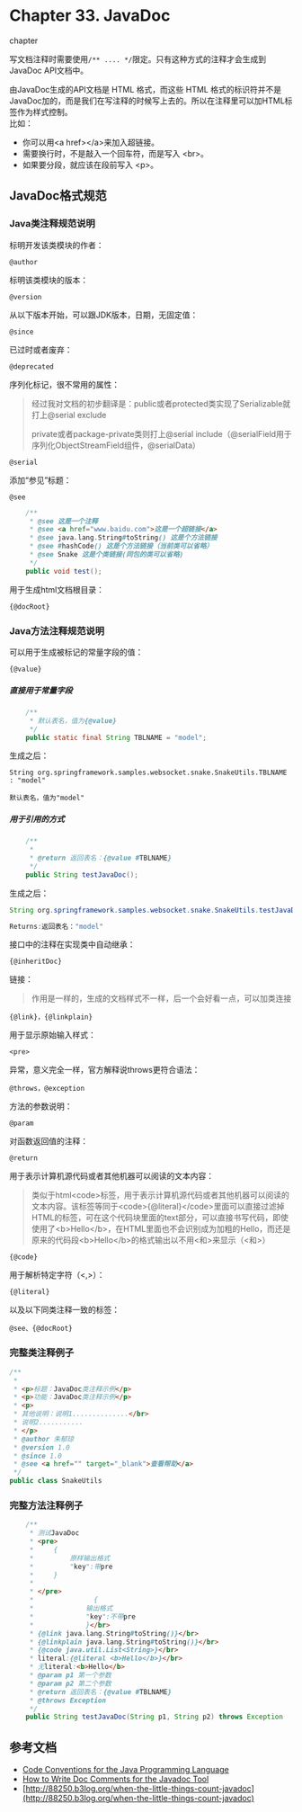 # Chapter 33. JavaDoc
chapter 

写文档注释时需要使用` /** .... */ `限定。只有这种方式的注释才会生成到JavaDoc API文档中。

由JavaDoc生成的API文档是 HTML 格式，而这些 HTML 格式的标识符并不是 JavaDoc加的，而是我们在写注释的时候写上去的。所以在注释里可以加HTML标签作为样式控制。  
比如：

* 你可以用&lt;a href&gt;&lt;/a&gt;来加入超链接。
* 需要换行时，不是敲入一个回车符，而是写入 &lt;br&gt;。
* 如果要分段，就应该在段前写入 &lt;p&gt;。

## JavaDoc格式规范

### Java类注释规范说明

标明开发该类模块的作者：

`@author`

标明该类模块的版本：

`@version`

从以下版本开始，可以跟JDK版本，日期，无固定值：

`@since`

已过时或者废弃：

`@deprecated`

序列化标记，很不常用的属性：

> 经过我对文档的初步翻译是：public或者protected类实现了Serializable就打上@serial exclude
>
> private或者package-private类则打上@serial include（@serialField用于序列化ObjectStreamField组件，@serialData）

`@serial`

添加“参见”标题：

`@see`

```java
    /**
     * @see 这是一个注释
     * @see <a href="www.baidu.com">这是一个超链接</a>
     * @see java.lang.String#toString() 这是个方法链接
     * @see #hashCode() 这是个方法链接（当前类可以省略）
     * @see Snake 这是个类链接(同包的类可以省略)
     */
    public void test();
```

用于生成html文档根目录：

`{@docRoot}`

### Java方法注释规范说明

可以用于生成被标记的常量字段的值：

`{@value}`

##### 直接用于常量字段

```java
    /**
     * 默认表名，值为{@value}
     */
    public static final String TBLNAME = "model";
```

生成之后：

```
String org.springframework.samples.websocket.snake.SnakeUtils.TBLNAME : "model"

默认表名，值为"model"
```

##### 用于引用的方式

```java
    /**
     * 
     * @return 返回表名：{@value #TBLNAME}
     */
    public String testJavaDoc();
```

生成之后：

```java
String org.springframework.samples.websocket.snake.SnakeUtils.testJavaDoc()

Returns:返回表名："model"
```

接口中的注释在实现类中自动继承：

`{@inheritDoc}`

链接：

> 作用是一样的，生成的文档样式不一样，后一个会好看一点，可以加类连接

`{@link}，{@linkplain}`

用于显示原始输入样式：

`<pre>`

异常，意义完全一样，官方解释说throws更符合语法：

`@throws，@exception`

方法的参数说明：

`@param`

对函数返回值的注释：

`@return`

用于表示计算机源代码或者其他机器可以阅读的文本内容：

> 类似于html&lt;code&gt;标签，用于表示计算机源代码或者其他机器可以阅读的文本内容。该标签等同于&lt;code&gt;{@literal}&lt;/code&gt;里面可以直接过滤掉HTML的标签，可在这个代码块里面的text部分，可以直接书写代码，即使使用了&lt;b&gt;Hello&lt;/b&gt;，在HTML里面也不会识别成为加粗的Hello，而还是原来的代码段&lt;b&gt;Hello&lt;/b&gt;的格式输出以不用&lt;和&gt;来显示（&lt;和&gt;）

`{@code}`

用于解析特定字符（&lt;,&gt;）：

`{@literal}`

以及以下同类注释一致的标签：

`@see、{@docRoot}`

### 完整类注释例子

```java
/**
 * 
 * <p>标题：JavaDoc类注释示例</p>
 * <p>功能：JavaDoc类注释示例</p>
 * <p>
 * 其他说明：说明1..............</br>
 * 说明2...........
 * </p>
 * @author 朱郁琼
 * @version 1.0
 * @since 1.0
 * @see <a href="" target="_blank">查看帮助</a>
 */
public class SnakeUtils
```

### 完整方法注释例子

```java
    /**
     * 测试JavaDoc
     * <pre>
     *     {
     *         原样输出格式
     *         "key":带pre
     *     }
     * 
     * </pre>
     *               {
     *             输出格式
     *             "key":不带pre
     *             }</br>
     * {@link java.lang.String#toString()}</br>
     * {@linkplain java.lang.String#toString()}</br>
     * {@code java.util.List<String>}</br>
     * literal:{@literal <b>Hello</b>}</br>
     * 无literal:<b>Hello</b>
     * @param p1 第一个参数
     * @param p2 第二个参数
     * @return 返回表名：{@value #TBLNAME}
     * @throws Exception
     */
    public String testJavaDoc(String p1, String p2) throws Exception
```

## 参考文档

* [Code Conventions for the Java Programming Language](http://www.oracle.com/technetwork/java/codeconvtoc-136057.html)
* [How to Write Doc Comments for the Javadoc Tool](http://www.oracle.com/technetwork/java/javase/documentation/index-137868.html)
* [http://88250.b3log.org/when-the-little-things-count-javadoc](http://88250.b3log.org/when-the-little-things-count-javadoc)



